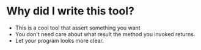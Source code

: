 # Why did I write this tool?
* This is a cool tool that assert something you want 
* You don't need care about what result the method you invoked returns.
* Let your program looks more clear. 
